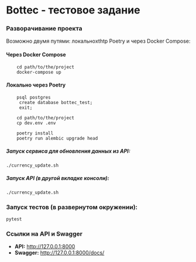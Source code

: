 # Bottec - тестовое задание

### Разворачивание проекта

Возможно двумя путями: локальноxthtp Poetry и через Docker Compose:

#### Через Docker Compose

```
    cd path/to/the/project
    docker-compose up
```

#### Локально через Poetry
```
    psql postgres
     create database bottec_test;
     exit;
 
    cd path/to/the/project
    cp dev.env .env

    poetry install
    poetry run alembic upgrade head
```

##### Запуск сервиса для обновления данных из API:
```
./currency_update.sh
```

##### Запуск API (в другой вкладке консоли):
```
./currency_update.sh
```

### Запуск тестов (в развернутом окружении):
```
pytest
```


### Ссылки на API и Swagger

 - **API:** <http://127.0.0.1:8000>
 - **Swagger:** <http://127.0.0.1:8000/docs/>

